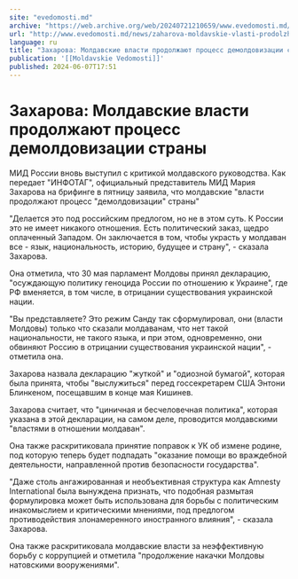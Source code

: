 ```yaml
---
site: "evedomosti.md"
archive: "https://web.archive.org/web/20240721210659/www.evedomosti.md/news/zaharova-moldavskie-vlasti-prodolzhayut-process-demoldovizac"
url: "http://www.evedomosti.md/news/zaharova-moldavskie-vlasti-prodolzhayut-process-demoldovizac"
language: ru
title: "Захарова: Молдавские власти продолжают процесс демолдовизации страны"
publication: '[[Moldavskie Vedomosti]]'
published: 2024-06-07T17:51
---
```


# Захарова: Молдавские власти продолжают процесс демолдовизации страны

МИД России вновь выступил с критикой молдавского руководства. Как передает "ИНФОТАГ", официальный представитель МИД Мария Захарова на брифинге в пятницу заявила, что молдавские "власти продолжают процесс "демолдовизации" страны"

"Делается это под российским предлогом, но не в этом суть. К России это не имеет никакого отношения. Есть политический заказ, щедро оплаченный Западом. Он заключается в том, чтобы украсть у молдаван все - язык, национальность, историю, будущее и страну", - сказала Захарова.

Она отметила, что 30 мая парламент Молдовы принял декларацию, "осуждающую политику геноцида России по отношению к Украине", где РФ вменяется, в том числе, в отрицании существования украинской нации.

"Вы представляете? Это режим Санду так сформулировал, они (власти Молдовы) только что сказали молдаванам, что нет такой национальности, не такого языка, и при этом, одновременно, они обвиняют Россию в отрицании существования украинской нации", - отметила она.

Захарова назвала декларацию "жуткой" и "одиозной бумагой", которая была принята, чтобы "выслужиться" перед госсекретарем США Энтони Блинкеном, посещавшим в конце мая Кишинев.

Захарова считает, что "циничная и бесчеловечная политика", которая указана в этой декларации, на самом деле, проводится молдавскими "властями в отношении молдаван".

Она также раскритиковала принятие поправок к УК об измене родине, под которую теперь будет подпадать "оказание помощи во враждебной деятельности, направленной против безопасности государства".

"Даже столь ангажированная и необъективная структура как Amnesty International была вынуждена признать, что подобная размытая формулировка может быть использована для борьбы с политическим инакомыслием и критическими мнениями, под предлогом противодействия злонамеренного иностранного влияния", - сказала Захарова.

Она также раскритиковала молдавские власти за неэффективную борьбу с коррупцией и отметила "продолжение накачки Молдовы натовскими вооружениями".